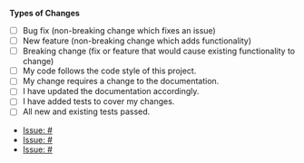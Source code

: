 **Types of Changes**

<!-- What types of changes does your code introduce? Put an `x` in all the boxes that apply: -->
- [ ] Bug fix (non-breaking change which fixes an issue)
- [ ] New feature (non-breaking change which adds functionality)
- [ ] Breaking change (fix or feature that would cause existing functionality to change)
- [ ] My code follows the code style of this project.
- [ ] My change requires a change to the documentation.
- [ ] I have updated the documentation accordingly.
- [ ] I have added tests to cover my changes.
- [ ] All new and existing tests passed.

<!-- **Issue(s) Addressed** -->

- [Issue: # ](www.github.com/moontreeapp/raven_landing/issues/???)
- [Issue: # ](www.github.com/moontreeapp/raven_landing/issues/???)
- [Issue: # ](www.github.com/moontreeapp/raven_landing/issues/???)